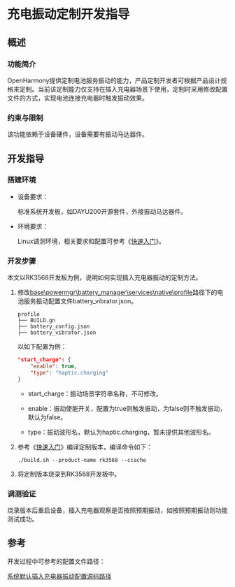 # 充电振动定制开发指导

## 概述

### 功能简介

OpenHarmony提供定制电池服务振动的能力，产品定制开发者可根据产品设计规格来定制。当前该定制能力仅支持在插入充电器场景下使用，定制时采用修改配置文件的方式，实现电池连接充电器时触发振动效果。

### 约束与限制

该功能依赖于设备硬件，设备需要有振动马达器件。


## 开发指导

### 搭建环境

- 设备要求：

  标准系统开发板，如DAYU200开源套件，外接振动马达器件。

- 环境要求：

  Linux调测环境，相关要求和配置可参考《[快速入门](../quick-start/quickstart-overview.md)》。

### 开发步骤

本文以RK3568开发板为例，说明如何实现插入充电器振动的定制方法。

1. 修改[base\powermgr\battery_manager\services\native\profile](https://gitee.com/openharmony/powermgr_battery_manager/tree/master/services/native/profile)路径下的电池服务振动配置文件battery_vibrator.json。

    ```text
    profile
    ├── BUILD.gn
    ├── battery_config.json
    ├── battery_vibrator.json
    ```

    以如下配置为例：

    ```json
    "start_charge": {
        "enable": true, 
        "type": "haptic.charging"
    }
    ```
   - start_charge：振动场景字符串名称，不可修改。

   - enable：振动使能开关，配置为true则触发振动，为false则不触发振动，默认为false。

   - type：振动波形名，默认为haptic.charging，暂未提供其他波形名。

2. 参考《[快速入门](../quick-start/quickstart-overview.md)》编译定制版本，编译命令如下：

    ```shell
    ./build.sh --product-name rk3568 --ccache
    ```

3. 将定制版本烧录到RK3568开发板中。

### 调测验证 

烧录版本后重启设备，插入充电器观察是否按照预期振动，如按照预期振动则功能测试成功。


## 参考

开发过程中可参考的配置文件路径：

[系统默认插入充电器振动配置源码路径](https://gitee.com/openharmony/powermgr_battery_manager/tree/master/services/native/profile)